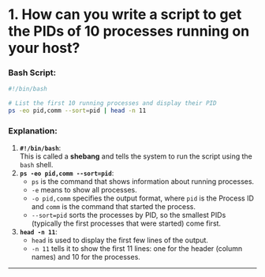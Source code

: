 # 1. How can you write a script to get the PIDs of 10 processes running on your host?
### Bash Script:
```bash
#!/bin/bash

# List the first 10 running processes and display their PID
ps -eo pid,comm --sort=pid | head -n 11
```
### Explanation:
1. **`#!/bin/bash`**:  
   This is called a **shebang** and tells the system to run the script using the `bash` shell.
2. **`ps -eo pid,comm --sort=pid`**:  
   - `ps` is the command that shows information about running processes.
   - `-e` means to show all processes.
   - `-o pid,comm` specifies the output format, where `pid` is the Process ID and `comm` is the command that started the process.
   - `--sort=pid` sorts the processes by PID, so the smallest PIDs (typically the first processes that were started) come first.
3. **`head -n 11`**:  
   - `head` is used to display the first few lines of the output.
   - `-n 11` tells it to show the first 11 lines: one for the header (column names) and 10 for the processes.

---
